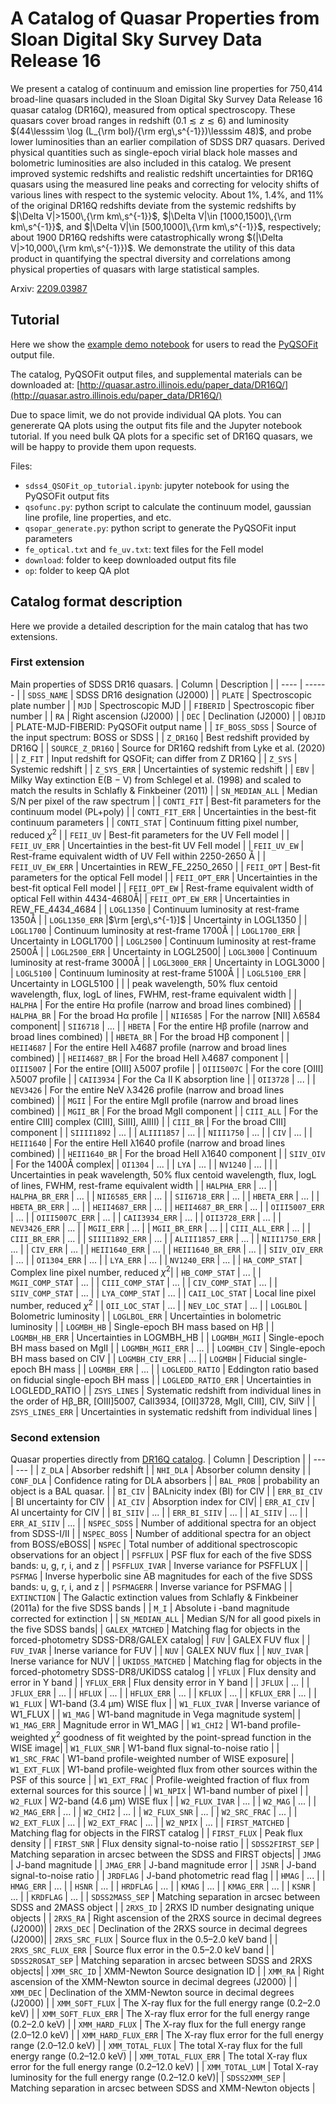 # A Catalog of Quasar Properties from Sloan Digital Sky Survey Data Release 16


We present a catalog of continuum and emission line properties for 750,414 broad-line quasars included in the Sloan Digital Sky Survey Data Release 16 quasar catalog (DR16Q), measured from optical spectroscopy. These quasars cover broad ranges in redshift $(0.1 \lesssim z \lesssim 6)$ and luminosity $(44\lesssim \log (L_{\rm bol}/{\rm erg\,s^{-1}})\lesssim 48)$, and probe lower luminosities than an earlier compilation of SDSS DR7 quasars. Derived physical quantities such as single-epoch virial black hole masses and bolometric luminosities are also included in this catalog. We present improved systemic redshifts and realistic redshift uncertainties for DR16Q quasars using the measured line peaks and correcting for velocity shifts of various lines with respect to the systemic velocity. About 1%, 1.4%, and 11% of the original DR16Q redshifts deviate from the systemic redshifts by $|\Delta V|>1500\,{\rm km\,s^{-1}}$, $|\Delta V|\in [1000,1500]\,{\rm km\,s^{-1}}$, and $|\Delta V|\in [500,1000]\,{\rm km\,s^{-1}}$, respectively; about $1900$ DR16Q redshifts were catastrophically wrong $(|\Delta V|>10,000\,{\rm km\,s^{-1}})$. We demonstrate the utility of this data product in quantifying the spectral diversity and correlations among physical properties of quasars with large statistical samples. 

Arxiv: [2209.03987](https://arxiv.org/abs/2209.03987)

## Tutorial

Here we show the [example demo notebook](https://github.com/QiaoyaWu/sdss4_dr16q_tutorial/blob/main/sdss4_QSOFit_op_tutorial.ipynb) for users to read the [PyQSOFit](https://github.com/legolason/PyQSOFit) output file.

The catalog, PyQSOFit output files, and supplemental materials can be downloaded at: [http://quasar.astro.illinois.edu/paper_data/DR16Q/](http://quasar.astro.illinois.edu/paper_data/DR16Q/)

Due to space limit, we do not provide individual QA plots. You can genererate QA plots using the output fits file and the Jupyter notebook tutorial. If you need bulk QA plots for a specific set of DR16Q quasars, we will be happy to provide them upon requests. 

Files:
- `sdss4_QSOFit_op_tutorial.ipynb`: jupyter notebook for using the PyQSOFit output fits
- `qsofunc.py`: python script to calculate the continuum model, gaussian line profile, line properties, and etc.
- `qsopar_generate.py`: python script to generate the PyQSOFit input parameters
- `fe_optical.txt` and `fe_uv.txt`: text files for the FeII model
- `download`: folder to keep downloaded output fits file
- `op`: folder to keep QA plot

## Catalog format description
Here we provide a detailed description for the main catalog that has two extensions.

### First extension
Main properties of SDSS DR16 quasars.
| Column | Description |
| ---- | ------ |
| `SDSS_NAME` | SDSS DR16 designation (J2000) |
| `PLATE` | Spectroscopic plate number |
| `MJD` | Spectroscopic MJD |
| `FIBERID` | Spectroscopic fiber number |
| `RA` | Right ascension (J2000) |
| `DEC` | Declination (J2000) |
| `OBJID` | PLATE-MJD-FIBERID: PyQSOFit output name |
| `IF_BOSS_SDSS` | Source of the input spectrum: BOSS or SDSS |
| `Z_DR16Q` | Best redshift provided by DR16Q |
| `SOURCE_Z_DR16Q` | Source for DR16Q redshift from Lyke et al. (2020) |
| `Z_FIT` | Input redshift for QSOFit; can differ from Z DR16Q |
| `Z_SYS` | Systemic redshift |
| `Z_SYS_ERR` | Uncertainties of systemic redshift |
| `EBV` | Milky Way extinction E(B − V) from Schlegel et al. (1998) and scaled to match the results in Schlafly & Finkbeiner (2011) |
| `SN_MEDIAN_ALL` | Median S/N per pixel of the raw spectrum |
| `CONTI_FIT` | Best-fit parameters for the continuum model (PL+poly) |
| `CONTI_FIT_ERR` | Uncertainties in the best-fit continuum parameters |
| `CONTI_STAT` | Continuum fitting pixel number, reduced $\chi^2$ |
| `FEII_UV` | Best-fit parameters for the UV FeII model |
| `FEII_UV_ERR` | Uncertainties in the best-fit UV FeII model |
| `FEII_UV_EW` | Rest-frame equivalent width of UV FeII within 2250-2650 Å |
| `FEII_UV_EW_ERR` | Uncertainties in REW_FE_2250_2650 |
| `FEII_OPT` | Best-fit parameters for the optical FeII model |
| `FEII_OPT_ERR` | Uncertainties in the best-fit optical FeII model |
| `FEII_OPT_EW` | Rest-frame equivalent width of optical FeII within 4434-4680Å|
| `FEII_OPT_EW_ERR` | Uncertainties in REW_FE_4434_4684 |
| `LOGL1350` | Continuum luminosity at rest-frame 1350Å |
| `LOGL1350_ERR` |$\rm [erg\,s^{-1}]$ | Uncertainty in LOGL1350 |
| `LOGL1700` | Continuum luminosity at rest-frame 1700Å |
| `LOGL1700_ERR` | Uncertainty in LOGL1700 |
| `LOGL2500` | Continuum luminosity at rest-frame 2500Å |
| `LOGL2500_ERR` | Uncertainty in LOGL2500|
| `LOGL3000` | Continuum luminosity at rest-frame 3000Å |
| `LOGL3000_ERR` | Uncertainty in LOGL3000 |
| `LOGL5100` | Continuum luminosity at rest-frame 5100Å |
| `LOGL5100_ERR` | Uncertainty in LOGL5100 |
|  | peak wavelength, 50% flux centoid wavelength, flux, logL of lines, FWHM, rest-frame equivalent width |
| `HALPHA` | For the entire Hα profile (narrow and broad lines combined) |
| `HALPHA_BR` | For the broad Hα profile |
| `NII6585` | For the narrow [NII] λ6584 component|
| `SII6718` | ... |
| `HBETA` | For the entire Hβ profile (narrow and broad lines combined) |
| `HBETA_BR` | For the broad Hβ component |
| `HEII4687` | For the entire HeII λ4687 profile (narrow and broad lines combined) |
| `HEII4687_BR` | For the broad HeII λ4687 component | 
| `OIII5007` | For the entire [OIII] λ5007 profile | 
| `OIII5007C` | For the core [OIII] λ5007 profile | 
| `CAII3934` | For the Ca II K absorption line |
| `OII3728` | ... |
| `NEV3426` | For the entire NeV λ3426 profile (narrow and broad lines combined) |
| `MGII` | For the entire MgII profile (narrow and broad lines combined) |
| `MGII_BR` | For the broad MgII component | 
| `CIII_ALL` | For the entire CIII] complex (CIII], SiIII], AlIII) |
| `CIII_BR` | For the broad CIII] component |
| `SIIII1892` | ... |
| `ALIII1857` | ... |
| `NIII1750` | ... |
| `CIV` | ... |
| `HEII1640` | For the entire HeII λ1640 profile (narrow and broad lines combined) |
| `HEII1640_BR` | For the broad HeII λ1640 component | 
| `SIIV_OIV` | For the 1400Å complex|
| `OI1304` | ... |
| `LYA` | ... |
| `NV1240` | ... |
| | Uncertainties in peak wavelength, 50% flux centoid wavelength, flux, logL of lines, FWHM, rest-frame equivalent width |
| `HALPHA_ERR` | ... |
| `HALPHA_BR_ERR` | ... |
| `NII6585_ERR` | ... |
| `SII6718_ERR` | ... |
| `HBETA_ERR` | ... |
| `HBETA_BR_ERR` | ... |
| `HEII4687_ERR` | ... |
| `HEII4687_BR_ERR` | ... |
| `OIII5007_ERR` | ... |
| `OIII5007C_ERR` | ... |
| `CAII3934_ERR` | ... |
| `OII3728_ERR` | ... |
| `NEV3426_ERR` | ... |
| `MGII_ERR` | ... |
| `MGII_BR_ERR` | ... |
| `CIII_ALL_ERR` | ... |
| `CIII_BR_ERR` | ... |
| `SIIII1892_ERR` | ... |
| `ALIII1857_ERR` | ... |
| `NIII1750_ERR` | ... |
| `CIV_ERR` | ... |
| `HEII1640_ERR` | ... |
| `HEII1640_BR_ERR` | ... |
| `SIIV_OIV_ERR` | ... |
| `OI1304_ERR` | ... |
| `LYA_ERR` | ... |
| `NV1240_ERR` | ... |
| `HA_COMP_STAT` | Complex line pixel number, reduced $\chi^2$|
| `HB_COMP_STAT` | ... |
| `MGII_COMP_STAT` | ... |
| `CIII_COMP_STAT` | ... |
| `CIV_COMP_STAT` | ... |
| `SIIV_COMP_STAT` | ... |
| `LYA_COMP_STAT` | ... |
| `CAII_LOC_STAT` | Local line pixel number, reduced $\chi^2$ |
| `OII_LOC_STAT` | ... |
| `NEV_LOC_STAT` | ... |
| `LOGLBOL` | Bolometric luminosity |
| `LOGLBOL_ERR` | Uncertainties in bolometric luminosity |
| `LOGMBH_HB` | Single-epoch BH mass based on Hβ |
| `LOGMBH_HB_ERR` | Uncertainties in LOGMBH_HB |
| `LOGMBH_MGII` | Single-epoch BH mass based on MgII |
| `LOGMBH_MGII_ERR` | ... |
| `LOGMBH_CIV` | Single-epoch BH mass based on CIV |
| `LOGMBH_CIV_ERR` | ... |
| `LOGMBH` | Fiducial single-epoch BH mass |
| `LOGMBH_ERR` | ... |
| `LOGLEDD_RATIO` | Eddington ratio based on fiducial single-epoch BH mass |
| `LOGLEDD_RATIO_ERR` | Uncertainties in LOGLEDD_RATIO |
| `ZSYS_LINES` | Systematic redshift from individual lines in the order of Hβ_BR, [OIII]5007, CaII3934, [OII]3728, MgII, CIII], CIV, SiIV |
| `ZSYS_LINES_ERR` | Uncertainties in systematic redshift from individual lines |


### Second extension
Quasar properties directly from [DR16Q catalog](https://www.sdss.org/dr16/algorithms/qso_catalog/).
| Column | Description |
| --- | --- | 
| `Z_DLA` | Absorber redshift |
| `NHI_DLA` | Absorber column density |
| `CONF_DLA` | Confidence rating for DLA absorbers |
| `BAL_PROB` | probability an object is a BAL quasar. |
| `BI_CIV` | BALnicity index (BI) for CIV |
| `ERR_BI_CIV` | BI uncertainty for CIV |
| `AI_CIV` | Absorption index for CIV|
| `ERR_AI_CIV` | AI uncertainty for CIV |
| `BI_SIIV` | ... |
| `ERR_BI_SIIV` | ... |
| `AI_SIIV` | ... |
| `ERR_AI_SIIV` | ... |
| `NSPEC_SDSS` | Number of additional spectra for an object from SDSS-I/II  |
| `NSPEC_BOSS` | Number of additional spectra for an object from BOSS/eBOSS|
| `NSPEC` | Total number of additional spectroscopic observations for an object |
| `PSFFLUX` | PSF flux for each of the five SDSS bands: u, g, r, i, and z |
| `PSFFLUX_IVAR` | Inverse variance for PSFFLUX |
| `PSFMAG` | Inverse hyperbolic sine AB magnitudes for each of the five SDSS bands: u, g, r, i, and z |
| `PSFMAGERR` | Inverse variance for PSFMAG |
| `EXTINCTION` | The Galactic extinction values from Schlafly & Finkbeiner (2011a) for the five SDSS bands |
| `M_I` | Absolute i -band magnitude corrected for extinction |
| `SN_MEDIAN_ALL` | Median S/N for all good pixels in the five SDSS bands|
| `GALEX_MATCHED` | Matching flag for objects in the forced-photometry SDSS-DR8/GALEX catalog|
| `FUV` | GALEX FUV flux |
| `FUV_IVAR` | Inerse variance for FUV |
| `NUV` | GALEX NUV flux | 
| `NUV_IVAR` | Inerse variance for NUV |
| `UKIDSS_MATCHED` | Matching flag for objects in the forced-photometry SDSS-DR8/UKIDSS catalog |
| `YFLUX` | Flux density and error in Y band |
| `YFLUX_ERR` | Flux density error in Y band |
| `JFLUX` | ... |
| `JFLUX_ERR` | ... |
| `HFLUX` | ... |
| `HFLUX_ERR` | ... |
| `KFLUX` | ... |
| `KFLUX_ERR` | ... |
| `W1_FLUX` | W1-band (3.4 μm) WISE flux |
| `W1_FLUX_IVAR` | Inverse variance of W1_FLUX |
| `W1_MAG` | W1-band magnitude in Vega magnitude system|
| `W1_MAG_ERR` | Magnitude error in W1_MAG |
| `W1_CHI2` | W1-band profile-weighted $\chi^2$ goodness of fit weighted by the point-spread function in the WISE image|
| `W1_FLUX_SNR` | W1-band flux signal-to-noise ratio |
| `W1_SRC_FRAC` | W1-band profile-weighted number of WISE exposure|
| `W1_EXT_FLUX` | W1-band profile-weighted flux from other sources within the PSF of this source |
| `W1_EXT_FRAC` | Profile-weighted fraction of flux from external sources for this source |
| `W1_NPIX` | W1-band number of pixel |
| `W2_FLUX` | W2-band (4.6 μm) WISE flux |
| `W2_FLUX_IVAR` | ... |
| `W2_MAG` | ... |
| `W2_MAG_ERR` | ... |
| `W2_CHI2` | ... |
| `W2_FLUX_SNR` | ... |
| `W2_SRC_FRAC` | ... |
| `W2_EXT_FLUX` | ... |
| `W2_EXT_FRAC` | ... |
| `W2_NPIX` | ... |
| `FIRST_MATCHED` | Matching flag for objects in the FIRST catalog |
| `FIRST_FLUX` | Peak flux density |
| `FIRST_SNR` | Flux density signal-to-noise ratio |
| `SDSS2FIRST_SEP` | Matching separation in arcsec between the SDSS and FIRST objects|
| `JMAG` | J-band magnitude |
| `JMAG_ERR` | J-band magnitude error |
| `JSNR` | J-band signal-to-noise ratio |
| `JRDFLAG` | J-band photometric read flag |
| `HMAG` | ... |
| `HMAG_ERR` | ... |
| `HSNR` | ... |
| `HRDFLAG` | ... |
| `KMAG` | ... |
| `KMAG_ERR` | ... |
| `KSNR` | ... |
| `KRDFLAG` | ... |
| `SDSS2MASS_SEP` | Matching separation in arcsec between SDSS and 2MASS object |
| `2RXS_ID` | 2RXS ID number designating unique objects | 
| `2RXS_RA` | Right ascension of the 2RXS source in decimal degrees (J2000)|
| `2RXS_DEC` | Declination of the 2RXS source in decimal degrees (J2000)|
| `2RXS_SRC_FLUX` | Source flux in the 0.5–2.0 keV band |
| `2RXS_SRC_FLUX_ERR` | Source flux error in the 0.5–2.0 keV band |
| `SDSS2ROSAT_SEP` | Matching separation in arcsec between SDSS and 2RXS objects|
| `XMM_SRC_ID` | XMM-Newton Source designation ID |
| `XMM_RA` | Right ascension  of the XMM-Newton source in decimal degrees (J2000) |
| `XMM_DEC` | Declination of the XMM-Newton source in decimal degrees (J2000) |
| `XMM_SOFT_FLUX` | The X-ray flux for the full energy range (0.2–2.0 keV) |
| `XMM_SOFT_FLUX_ERR` | The X-ray flux error for the full energy range (0.2–2.0 keV) |
| `XMM_HARD_FLUX` |  The X-ray flux for the full energy range (2.0–12.0 keV) |
| `XMM_HARD_FLUX_ERR` | The X-ray flux error for the full energy range (2.0–12.0 keV) |
| `XMM_TOTAL_FLUX` | The total X-ray flux for the full energy range (0.2–12.0 keV) |
| `XMM_TOTAL_FLUX_ERR` | The total X-ray flux error for the full energy range (0.2–12.0 keV) |
| `XMM_TOTAL_LUM` | Total X-ray luminosity for the full energy range (0.2–12.0 keV)|
| `SDSS2XMM_SEP` | Matching separation in arcsec between SDSS and XMM-Newton objects |
